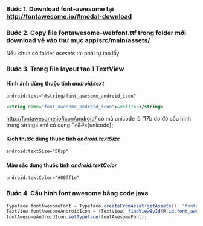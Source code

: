 ### Bước 1. Download font-awesome tại http://fontawesome.io/#modal-download

### Bước 2. Copy file fontawesome-webfont.ttf trong folder mới download về vào thư mục app/src/main/assets/

Nếu chưa có folder *asesets* thì phải tự tạo lấy

### Bước 3. Trong file layout tạo 1 TextView

#### Hình ảnh dùng thuộc tính *android:text*
```xml
android:text="@string/font_awesome_android_icon"
```

```xml
<string name="font_awesome_android_icon">&#xf17b;</string>
```

http://fontawesome.io/icon/android/ có mã unicode là f17b
do đó cấu hình trong strings.xml có dạng ">&#x{unicode};

#### Kích thước dùng thuộc tính *android:textSize*
```xml
android:textSize="50sp"
```
#### Màu sắc dùng thuộc tính *android:textColor*
```xml
android:textColor="#00ff1e"
```

### Bước 4. Cấu hình font awesome bằng code java

```java
Typeface fontAwesomeFont = Typeface.createFromAsset(getAssets(), "fontawesome-webfont.ttf");
TextView fontAwesomeAndroidIcon = (TextView) findViewById(R.id.font_awesome_android_icon);
fontAwesomeAndroidIcon.setTypeface(fontAwesomeFont);
```